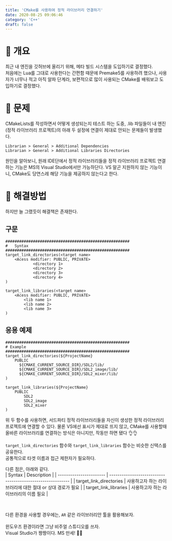```yaml
---
title: 'CMake를 사용하여 정적 라이브러리 연결하기'
date: 2020-08-25 09:06:46
category: 'C++'
draft: false
---
```


# 🔷 <b>개요</b> 
최근 내 엔진을 깃허브에 올리기 위해, 메타 빌드 시스템을 도입하기로 결정했다.<br>처음에는 Lua를 그대로 사용한다는 간편함 때문에 Premake5를 사용하려 했으나, 사용자가 너무나 적고 아직 알파 단계라, 보편적으로 많이 사용되는 CMake를 배워보고 도입하기로 결정했다.

# 🔷 <b>문제</b>
CMakeLists를 작성하면서 어떻게 생성되는지 테스트 하는 도중, .lib 파일들이 내 엔진(정적 라이브러리 프로젝트)의 아래 두 설정에 연결이 제대로 안되는 문제들이 발생했다.
```
Librarian > General > Additional Dependencies 
Librarian > General > Additional Libraries Directories
``` 
원인을 알아보니, 원래 IDE단에서 정적 라이브러리들을 정적 라이브러리 프로젝트 연결하는 기능은 MS의 Visual Studio에서만 가능하단다. VS 말곤 지원하지 않는 기능이니, CMake도 당연스레 해당 기능을 제공하지 않는다고 한다. 

# 🔷 <b>해결방법</b>
하지만 늘 그랬듯이 해결책은 존재한다.
## 구문
```cmakelist
######################################################
#   Syntax
######################################################
target_link_directories(<target name> 
    <Acess modifier: PUBLIC, PRIVATE>
			<directory 1>
			<directory 2>
			<directory 3>
			<directory 4>
)

target_link_libraries(<target name> 
    <Acess modifier: PUBLIC, PRIVATE>
        <lib name 1>
        <lib name 2>
        <lib name 3>
)
```
## 응용 예제
```cmakelist
######################################################
# Example
######################################################
target_link_directories(${ProjectName} 
    PUBLIC
	  ${CMAKE_CURRENT_SOURCE_DIR}/SDL2/lib/
      ${CMAKE_CURRENT_SOURCE_DIR}/SDL2_image/lib/
      ${CMAKE_CURRENT_SOURCE_DIR}/SDL2_mixer/lib/
)

target_link_libraries(${ProjectName} 
    PUBLIC
		SDL2
        SDL2_image
        SDL2_mixer
)
```

위 두 함수를 사용하면, 서드파티 정적 라이브러리들을 자신이 생성한 정적 라이브러리 프로젝트에 연결할 수 있다. 물론 VS에선 표시가 제대로 뜨지 않고, CMake를 사용할때 올바른 라이브러리를 연결하는 방식은 아니지만, 작동만 하면 됐다 👌👌

`target_link_directories` 함수와 `target_link_libraries` 함수는 비슷한 신택스를 공유한다.<br>
공통적으로 타겟 이름과 접근 제한자가 필요하다.

다른 점은, 아래와 같다.<br>
| Syntax                  | Description                                                |
| ----------------------- | ---------------------------------------------------------- |
| target_link_directories | 사용하고자 하는 라이브러리에 대한 절대 or 상대 경로가 필요 |
| target_link_libraries   | 사용하고자 하는 라이브러리의 이름 필요                     |

<br>

다른 환경을 사용할 경우에는, `AR` 같은 라이브러리안 툴을 활용해보자.<br><br>
윈도우즈 환경이라면 그냥 비주얼 스튜디오를 쓰자.<br>Visual Studio가 짱짱이다. MS 만세! 🙇‍♂️